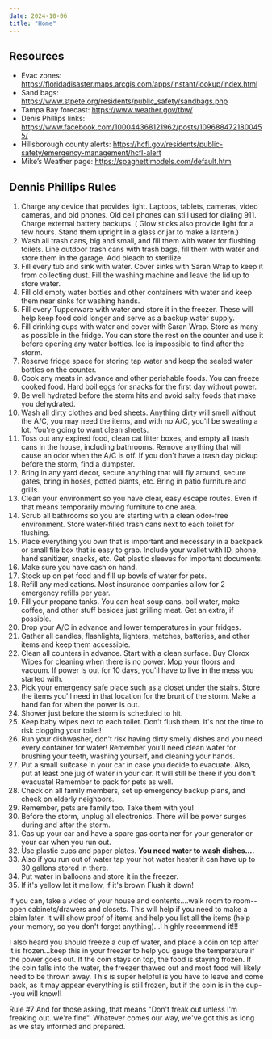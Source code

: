 ```yaml
---
date: 2024-10-06
title: "Home"
---
```


## Resources

- Evac zones: https://floridadisaster.maps.arcgis.com/apps/instant/lookup/index.html
- Sand bags: https://www.stpete.org/residents/public_safety/sandbags.php
- Tampa Bay forecast: https://www.weather.gov/tbw/
- Denis Phillips links: https://www.facebook.com/100044368121962/posts/1096884721800455/
- Hillsborough county alerts: https://hcfl.gov/residents/public-safety/emergency-management/hcfl-alert
- Mike’s Weather page: https://spaghettimodels.com/default.htm

## Dennis Phillips Rules

1. Charge any device that provides light. Laptops, tablets, cameras, video cameras, and old phones. Old cell phones can still used for dialing 911. Charge external battery backups. ( Glow sticks also provide light for a few hours. Stand them upright in a glass or jar to make a lantern.)
2. Wash all trash cans, big and small, and fill them with water for flushing toilets. Line outdoor trash cans with trash bags, fill them with water and store them in the garage. Add bleach to sterilize. 
3. Fill every tub and sink with water. Cover sinks with Saran Wrap to keep it from collecting dust. Fill the washing machine and leave the lid up to store water.
4. Fill old empty water bottles and other containers with water and keep them near sinks for washing hands. 
5. Fill every Tupperware with water and store it in the freezer. These will help keep food cold longer and serve as a backup water supply. 
6. Fill drinking cups with water and cover with Saran Wrap. Store as many as possible in the fridge. You can store the rest on the counter and use it before opening any water bottles. Ice is impossible to find after the storm.
7. Reserve fridge space for storing tap water and keep the sealed water bottles on the counter. 
8. Cook any meats in advance and other perishable foods. You can freeze cooked food. Hard boil eggs for snacks for the first day without power. 
9. Be well hydrated before the storm hits and avoid salty foods that make you dehydrated. 
10. Wash all dirty clothes and bed sheets. Anything dirty will smell without the A/C, you may need the items, and with no A/C, you'll be sweating a lot. You're going to want clean sheets. 
11. Toss out any expired food, clean cat litter boxes, and empty all trash cans in the house, including bathrooms. Remove anything that will cause an odor when the A/C is off. If you don't have a trash day pickup before the storm, find a dumpster. 
12. Bring in any yard decor, secure anything that will fly around, secure gates, bring in hoses, potted plants, etc. Bring in patio furniture and grills. 
13. Clean your environment so you have clear, easy escape routes. Even if that means temporarily moving furniture to one area. 
14. Scrub all bathrooms so you are starting with a clean odor-free environment. Store water-filled trash cans next to each toilet for flushing. 
15. Place everything you own that is important and necessary in a backpack or small file box that is easy to grab. Include your wallet with ID, phone, hand sanitizer, snacks, etc. Get plastic sleeves for important documents.
16. Make sure you have cash on hand.
17. Stock up on pet food and fill up bowls of water for pets. 
18. Refill any medications. Most insurance companies allow for 2 emergency refills per year.
19. Fill your propane tanks. You can heat soup cans, boil water, make coffee, and other stuff besides just grilling meat. Get an extra, if possible.
20. Drop your A/C in advance and lower temperatures in your fridges. 
21. Gather all candles, flashlights, lighters, matches, batteries, and other items and keep them accessible. 
22. Clean all counters in advance. Start with a clean surface. Buy Clorox Wipes for cleaning when there is no power. Mop your floors and vacuum. If power is out for 10 days, you'll have to live in the mess you started with. 
23. Pick your emergency safe place such as a closet under the stairs. Store the items you'll need in that location for the brunt of the storm. Make a hand fan for when the power is out. 
24. Shower just before the storm is scheduled to hit. 
25. Keep baby wipes next to each toilet. Don't flush them. It's not the time to risk clogging your toilet!
26. Run your dishwasher, don't risk having dirty smelly dishes and you need every container for water! Remember you'll need clean water for brushing your teeth, washing yourself, and cleaning your hands. 
27. Put a small suitcase in your car in case you decide to evacuate. Also, put at least one jug of water in your car. It will still be there if you don't evacuate!  Remember to pack for pets as well. 
28. Check on all family members, set up emergency backup plans, and check on elderly neighbors. 
29. Remember, pets are family too. Take them with you!
30. Before the storm, unplug all electronics. There will be power surges during and after the storm.
31. Gas up your car and have a spare gas container for your generator or your car when you run out.
32. Use plastic cups and paper plates. **You need water to wash dishes....**
33. Also if you run out of water tap your hot water heater it can have up to 30 gallons stored in there.
34. Put water in balloons and store it in the freezer.
35. If it's yellow let it mellow, if it's brown Flush it down!

If you can, take a video of your house and contents....walk room to room--open cabinets/drawers and closets.  This will help if you need to make a claim later.  It will show proof of items and help you list all the items (help your memory, so you don't forget anything)...I highly recommend it!!!

I also heard you should freeze a cup of water, and place a coin on top after it is frozen...keep this in your freezer to help you gauge the temperature if the power goes out.  If the coin stays on top, the food is staying frozen.  If the coin falls into the water, the freezer thawed out and most food will likely need to be thrown away.  This is super helpful is you have to leave and come back, as it may appear everything is still frozen, but if the coin is in the cup--you will know!!

Rule #7  And for those asking, that means "Don't freak out unless I'm freaking out..we're fine".  Whatever comes our way, we've got this as long as we stay informed and prepared.